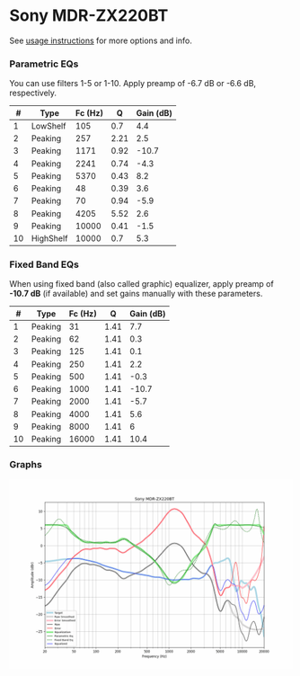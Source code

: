 # Sony MDR-ZX220BT
See [usage instructions](https://github.com/jaakkopasanen/AutoEq#usage) for more options and info.

### Parametric EQs
You can use filters 1-5 or 1-10. Apply preamp of -6.7 dB or -6.6 dB, respectively.

|   # | Type      |   Fc (Hz) |    Q |   Gain (dB) |
|-----|-----------|-----------|------|-------------|
|   1 | LowShelf  |       105 | 0.7  |         4.4 |
|   2 | Peaking   |       257 | 2.21 |         2.5 |
|   3 | Peaking   |      1171 | 0.92 |       -10.7 |
|   4 | Peaking   |      2241 | 0.74 |        -4.3 |
|   5 | Peaking   |      5370 | 0.43 |         8.2 |
|   6 | Peaking   |        48 | 0.39 |         3.6 |
|   7 | Peaking   |        70 | 0.94 |        -5.9 |
|   8 | Peaking   |      4205 | 5.52 |         2.6 |
|   9 | Peaking   |     10000 | 0.41 |        -1.5 |
|  10 | HighShelf |     10000 | 0.7  |         5.3 |

### Fixed Band EQs
When using fixed band (also called graphic) equalizer, apply preamp of **-10.7 dB** (if available) and set gains manually with these parameters.

|   # | Type    |   Fc (Hz) |    Q |   Gain (dB) |
|-----|---------|-----------|------|-------------|
|   1 | Peaking |        31 | 1.41 |         7.7 |
|   2 | Peaking |        62 | 1.41 |         0.3 |
|   3 | Peaking |       125 | 1.41 |         0.1 |
|   4 | Peaking |       250 | 1.41 |         2.2 |
|   5 | Peaking |       500 | 1.41 |        -0.3 |
|   6 | Peaking |      1000 | 1.41 |       -10.7 |
|   7 | Peaking |      2000 | 1.41 |        -5.7 |
|   8 | Peaking |      4000 | 1.41 |         5.6 |
|   9 | Peaking |      8000 | 1.41 |         6   |
|  10 | Peaking |     16000 | 1.41 |        10.4 |

### Graphs
![](./Sony%20MDR-ZX220BT.png)
